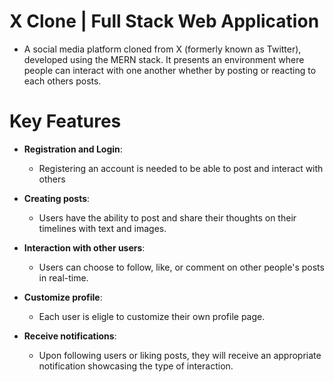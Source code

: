 # X Clone | Full Stack Web Application
- A social media platform cloned from X (formerly known as Twitter), developed using the MERN stack. It presents an environment where people can interact with one another whether by posting or reacting to each others posts.

# Key Features
- **Registration and Login**:
  - Registering an account is needed to be able to post and interact with others
  
- **Creating posts**:
  - Users have the ability to post and share their thoughts on their timelines with text and images.
  
- **Interaction with other users**:
  - Users can choose to follow, like, or comment on other people's posts in real-time.
  
- **Customize profile**:
  - Each user is eligle to customize their own profile page.
  
- **Receive notifications**:
  - Upon following users or liking posts, they will receive an appropriate notification showcasing the type of interaction.

